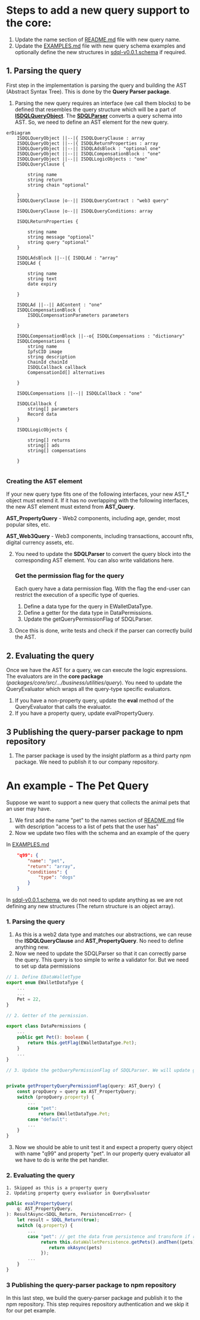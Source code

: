 # Steps to add a new query support to the core:

1. Update the name section of [README.md](./README.md) file with new query name.
2. Update the [EXAMPLES.md](./EXAMPLES.md) file with new query schema examples and optionally define the new structures in [sdql-v0.0.1.schema](./sdql-v0.0.1.schema.json) if required.

## 1. Parsing the query
First step in the implementation is parsing the query and building the AST (Abstract Syntax Tree). This is done by the **Query Parser package**.

1. Parsing the new query requires an interface (we call them blocks) to be defined that resembles the query structure which will be a part of [**ISDQLQueryObject**](/packages/objects/src/interfaces/ISDQLQueryObject.ts). The [**SDQLParser**](/packages/query-parser/src/implementations/business/SDQLParser.ts) converts a query schema into AST. So, we need to define an AST element for the new query. 


```mermaid
erDiagram
    ISDQLQueryObject ||--|{ ISDQLQueryClause : array
    ISDQLQueryObject ||--|{ ISDQLReturnProperties : array
    ISDQLQueryObject ||--|| ISDQLAdsBlock : "optional one"
    ISDQLQueryObject ||--|| ISDQLCompensationBlock : "one"
    ISDQLQueryObject ||--|| ISDQLLogicObjects : "one"
    ISDQLQueryClause {
        
        string name
        string return
        string chain "optional"
        
    }
    ISDQLQueryClause |o--|| ISDQLQueryContract : "web3 query"

    ISDQLQueryClause |o--|| ISDQLQueryConditions: array

    ISDQLReturnProperties {
        
        string name
        string message "optional"
        string query "optional"
    }

    ISDQLAdsBlock ||--|{ ISDQLAd : "array"
    ISDQLAd {
        
        string name
        string text
        date expiry     
        
    }

    ISDQLAd ||--|| AdContent : "one"
    ISDQLCompensationBlock {
        ISDQLCompensationParameters parameters
        
    }

    ISDQLCompensationBlock ||--o{ ISDQLCompensations : "dictionary"
    ISDQLCompensations {
        string name
        IpfsCID image
        string description
        ChainId chainId
        ISDQLCallback callback
        CompensationId[] alternatives
        
    }

    ISDQLCompensations ||--|| ISDQLCallback : "one"

    ISDQLCallback {
        string[] parameters
        Record data
    }

    ISDQLLogicObjects {
        
        string[] returns
        string[] ads
        string[] compensations

    }


```

### Creating the AST element


If your new query type fits one of the following interfaces, your new AST_* object must extend it. If it has no overlapping with the following interfaces, the new AST element must extend from **AST_Query**.

**AST_PropertyQuery** - Web2 components, including age, gender, most popular sites, etc.

**AST_Web3Query** - Web3 components, including transactions, account nfts, digital currency assets, etc.

2. You need to update the **SDQLParser** to convert the query block into the corresponding AST element. You can also write validations here. 

    ### Get the permission flag for the query
    Each query have a data permission flag. With the flag the end-user can restrict the execution of a specific type of queries. 

    1. Define a data type for the query in EWalletDataType.
    2. Define a getter for the data type in DataPermissions.
    3. Update the getQueryPermissionFlag of SDQLParser.

3. Once this is done, write tests and check if the parser can correctly build the AST.



## 2. Evaluating the query
Once we have the AST for a query, we can execute the logic expressions. The evaluators are in the **core package** (*packages/core/src/.../business/utilities/query*). You need to update the QueryEvaluator which wraps all the query-type specific evaluators. 

1. If you have a non-property query, update the **eval** method of the QueryEvaluator that calls the evaluator.
2. If you have a property query, update evalPropertyQuery.

## 3 Publishing the query-parser package to npm repository
1. The parser package is used by the insight platform as a third party npm package. We need to publish it to our company repository.

# An example - The Pet Query
Suppose we want to support a new query that collects the animal pets that an user may have. 

1. We first add the name "pet" to the names section of [README.md](./README.md) file with description "access to a list of pets that the user has"
2. Now we update two files with the schema and an example of the query

In [EXAMPLES.md](./EXAMPLES.md)
```json
    "q99": {
        "name": "pet",
        "return": "array",
        "conditions": {
            "type": "dogs"
        }
    }
```
In [sdql-v0.0.1.schema](./sdql-v0.0.1.schema.json), we do not need to update anything as we are not defining any new structures (The return structure is an object array).
### 1. Parsing the query
1. As this is a web2 data type and matches our abstractions, we can reuse the **ISDQLQueryClause** and **AST_PropertyQuery**. No need to define anything new.
2. Now we need to update the SDQLParser so that it can correctly parse the query. This query is too simple to write a validator for. But we need to set up data permissions

```typescript
// 1. Define EDataWalletType
export enum EWalletDataType {
    ...
    ...
    Pet = 22,
}

// 2. Getter of the permission.

export class DataPermissions {
    ...
    public get Pet(): boolean {
        return this.getFlag(EWalletDataType.Pet);
    }
    ...
}

// 3. Update the getQueryPermissionFlag of SDQLParser. We will update getPropertyQueryPermissionFlag as that wraps all the getters for property query permission


private getPropertyQueryPermissionFlag(query: AST_Query) {
    const propQuery = query as AST_PropertyQuery;
    switch (propQuery.property) {
        ...
        case "pet":
            return EWalletDataType.Pet;
        case "default":
        ...
    }
}

```
3. Now we should be able to unit test it and expect a property query object with name "q99" and property "pet". In our property query evaluator all we have to do is write the pet handler.

### 2. Evaluating the query

    1. Skipped as this is a property query
    2. Updating property query evaluator in QueryEvaluator

```typescript
public evalPropertyQuery(
    q: AST_PropertyQuery,
): ResultAsync<SDQL_Return, PersistenceError> {
    let result = SDQL_Return(true);
    switch (q.property) {
        ...
        case "pet": // get the data from persistence and transform if required.
             return this.dataWalletPersistence.getPets().andThen((pets) => {
                return okAsync(pets)
             });
        ...
    }
}
```


### 3 Publishing the query-parser package to npm repository
In this last step, we build the query-parser package and publish it to the npm repository. This step requires repository authentication and we skip it for our pet example.



